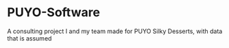 # PUYO-Software
A consulting project I and my team made for PUYO Silky Desserts, with data that is assumed
